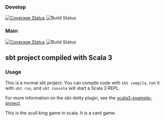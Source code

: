 ### Develop
[![Coverage Status](https://coveralls.io/repos/github/Sloppy-Games-Interactive/Skull-King/badge.svg?branch=develop)](https://coveralls.io/github/Sloppy-Games-Interactive/Skull-King?branch=develop)
![Build Status](https://github.com/Sloppy-Games-Interactive/Skull-King/actions/workflows/scala.yml/badge.svg?branch=develop)
### Main
[![Coverage Status](https://coveralls.io/repos/github/Sloppy-Games-Interactive/Skull-King/badge.svg?branch=main)](https://coveralls.io/github/Sloppy-Games-Interactive/Skull-King?branch=main)
![Build Status](https://github.com/Sloppy-Games-Interactive/Skull-King/actions/workflows/scala.yml/badge.svg?branch=main)

## sbt project compiled with Scala 3

### Usage

This is a normal sbt project. You can compile code with `sbt compile`, run it with `sbt run`, and `sbt console` will start a Scala 3 REPL.

For more information on the sbt-dotty plugin, see the
[scala3-example-project](https://github.com/scala/scala3-example-project/blob/main/README.md).

This is the scull king game in scala. It is a card game. 